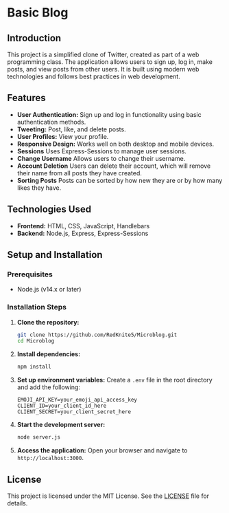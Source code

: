 # Basic Blog

## Introduction
This project is a simplified clone of Twitter, created as part of a web programming class. The application allows users to sign up, log in, make posts, and view posts from other users. It is built using modern web technologies and follows best practices in web development.

## Features
- **User Authentication:** Sign up and log in functionality using basic authentication methods.
- **Tweeting:** Post, like, and delete posts.
- **User Profiles:** View your profile.
- **Responsive Design:** Works well on both desktop and mobile devices.
- **Sessions** Uses Express-Sessions to manage user sessions.
- **Change Username** Allows users to change their username.
- **Account Deletion** Users can delete their account, which will remove their name from all posts they have created.
- **Sorting Posts** Posts can be sorted by how new they are or by how many likes they have.

## Technologies Used
- **Frontend:** HTML, CSS, JavaScript, Handlebars
- **Backend:** Node.js, Express, Express-Sessions

## Setup and Installation

### Prerequisites
- Node.js (v14.x or later)

### Installation Steps
1. **Clone the repository:**
   ```bash
   git clone https://github.com/RedKnite5/Microblog.git
   cd Microblog
   ```

2. **Install dependencies:**
   ```bash
   npm install
   ```

3. **Set up environment variables:**
   Create a `.env` file in the root directory and add the following:
   ```plaintext
   EMOJI_API_KEY=your_emoji_api_access_key
   CLIENT_ID=your_client_id_here
   CLIENT_SECRET=your_client_secret_here
   ```

4. **Start the development server:**
   ```bash
   node server.js
   ```

5. **Access the application:**
   Open your browser and navigate to `http://localhost:3000`.


## License
This project is licensed under the MIT License. See the [LICENSE](LICENSE) file for details.

